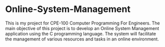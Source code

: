 # Online-System-Management

This is my project for CPE-100 Computer Programming For Engineers. The main objective of this project is to develop an Online System Management application using the C programming language. The system will facilitate the management of various resources and tasks in an online environment.
